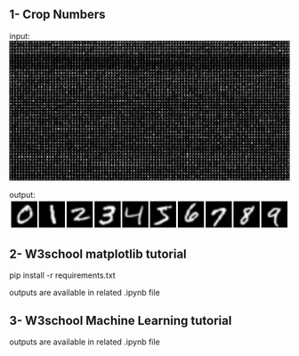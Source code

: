 ## 1- Crop Numbers
input: ![](input\numbers.jpg)

output: ![](output(numbers)\sepratedno.png)

## 2- W3school matplotlib tutorial

pip install -r requirements.txt

outputs are available in related .ipynb file
## 3- W3school Machine Learning tutorial
outputs are available in related .ipynb file

